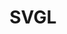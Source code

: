 ---
title: 'SVGL'
description: 'Optimized SVGs for web'
link: 'https://svgl.vercel.app/'
imageURL: 'https://res.cloudinary.com/dc6mrv5cb/image/upload/v1718795634/personal-resources/icons/svgl.vercel.app__gawqyz_mrno0f.webp'
---